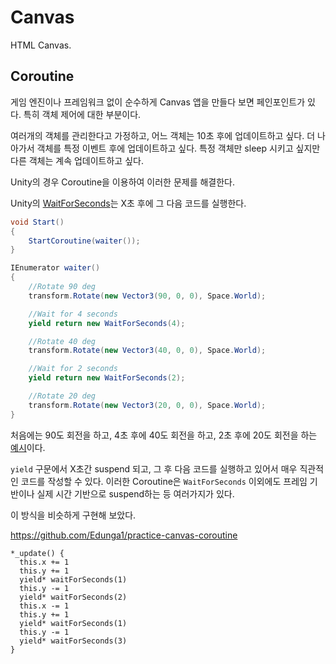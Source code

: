 # Canvas

HTML Canvas.

## Coroutine

게임 엔진이나 프레임워크 없이 순수하게 Canvas 앱을 만들다 보면 페인포인트가 있다.
특히 객체 제어에 대한 부분이다.

여러개의 객체를 관리한다고 가정하고, 어느 객체는 10초 후에 업데이트하고 싶다.
더 나아가서 객체를 특정 이벤트 후에 업데이트하고 싶다.
특정 객체만 sleep 시키고 싶지만 다른 객체는 계속 업데이트하고 싶다.

Unity의 경우 Coroutine을 이용하여 이러한 문제를 해결한다.

Unity의 [WaitForSeconds](https://docs.unity3d.com/ScriptReference/WaitForSeconds.html)는 X초 후에 그 다음 코드를 실행한다.

```csharp
void Start()
{
    StartCoroutine(waiter());
}

IEnumerator waiter()
{
    //Rotate 90 deg
    transform.Rotate(new Vector3(90, 0, 0), Space.World);

    //Wait for 4 seconds
    yield return new WaitForSeconds(4);

    //Rotate 40 deg
    transform.Rotate(new Vector3(40, 0, 0), Space.World);

    //Wait for 2 seconds
    yield return new WaitForSeconds(2);

    //Rotate 20 deg
    transform.Rotate(new Vector3(20, 0, 0), Space.World);
}
```

처음에는 90도 회전을 하고, 4초 후에 40도 회전을 하고, 2초 후에 20도 회전을 하는 [예시](https://stackoverflow.com/questions/30056471/how-to-make-the-script-wait-sleep-in-a-simple-way-in-unity)이다.

`yield` 구문에서 X초간 suspend 되고, 그 후 다음 코드를 실행하고 있어서 매우 직관적인 코드를 작성할 수 있다.
이러한 Coroutine은 `WaitForSeconds` 이외에도 프레임 기반이나 실제 시간 기반으로 suspend하는 등 여러가지가 있다.

이 방식을 비슷하게 구현해 보았다.

https://github.com/Edunga1/practice-canvas-coroutine

```javscript
*_update() {
  this.x += 1
  this.y += 1
  yield* waitForSeconds(1)
  this.y -= 1
  yield* waitForSeconds(2)
  this.x -= 1
  this.y += 1
  yield* waitForSeconds(1)
  this.y -= 1
  yield* waitForSeconds(3)
}
```
